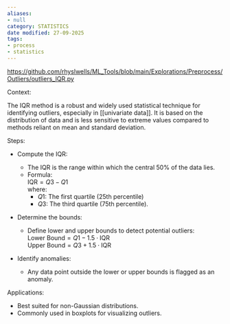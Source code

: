 ```yaml
---
aliases:
- null
category: STATISTICS
date modified: 27-09-2025
tags:
- process
- statistics
---
```

https://github.com/rhyslwells/ML_Tools/blob/main/Explorations/Preprocess/Outliers/outliers_IQR.py

Context:  

The IQR method is a robust and widely used statistical technique for identifying outliers, especially in [[univariate data]]. It is based on the distribution of data and is less sensitive to extreme values compared to methods reliant on mean and standard deviation.

Steps:
- Compute the IQR:
    - The IQR is the range within which the central 50% of the data lies.
    - Formula:  
        $\text{IQR} = Q3 - Q1$  
        where:
        - $Q1$: The first quartile (25th percentile)
        - $Q3$: The third quartile (75th percentile).
          
- Determine the bounds:
    - Define lower and upper bounds to detect potential outliers:  
        $\text{Lower Bound} = Q1 - 1.5 \cdot \text{IQR}$  
        $\text{Upper Bound} = Q3 + 1.5 \cdot \text{IQR}$
        
- Identify anomalies:
    - Any data point outside the lower or upper bounds is flagged as an anomaly.

Applications:
- Best suited for non-Gaussian distributions.
- Commonly used in boxplots for visualizing outliers.